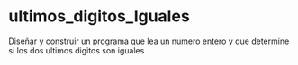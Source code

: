# ultimos_digitos_Iguales
Diseñar y construir un programa que lea un numero entero y que determine si los dos ultimos digitos son iguales
